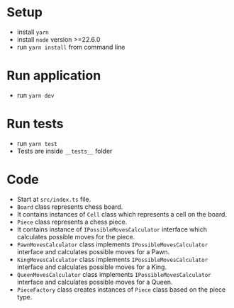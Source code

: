 # Setup
* install `yarn`
* install `node` version >=22.6.0
* run `yarn install` from command line

# Run application
* run `yarn dev`


# Run tests
* run `yarn test`
* Tests are inside `__tests__` folder

# Code
* Start at `src/index.ts` file.
* `Board` class represents chess board. 
* It contains instances of `Cell` class which represents a cell on the board.
* `Piece` class represents a chess piece. 
* It contains instance of `IPossibleMovesCalculator` interface which calculates possible moves for the piece.
* `PawnMovesCalculator` class implements `IPossibleMovesCalculator` interface and calculates possible moves for a Pawn.
* `KingMovesCalculator` class implements `IPossibleMovesCalculator` interface and calculates possible moves for a King.
* `QueenMovesCalculator` class implements `IPossibleMovesCalculator` interface and calculates possible moves for a Queen.
* `PieceFactory` class creates instances of `Piece` class based on the piece type.
